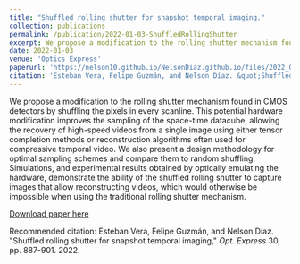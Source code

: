 ```yaml
---
title: "Shuffled rolling shutter for snapshot temporal imaging."
collection: publications
permalink: /publication/2022-01-03-ShuffledRollingShutter
excerpt: We propose a modification to the rolling shutter mechanism found in CMOS detectors by shuffling the pixels in every scanline. This potential hardware modification improves the sampling of the space-time datacube, allowing the recovery of high-speed videos from a single image using either tensor completion methods or reconstruction algorithms often used for compressive temporal video. We also present a design methodology for optimal sampling schemes and compare them to random shuffling. Simulations, and experimental results obtained by optically emulating the hardware, demonstrate the ability of the shuffled rolling shutter to capture images that allow reconstructing videos, which would otherwise be impossible when using the traditional rolling shutter mechanism.
date: 2022-01-03
venue: 'Optics Express'
paperurl: 'https://nelson10.github.io/NelsonDiaz.github.io/files/2022_Optics_Express.pdf'
citation: 'Esteban Vera, Felipe Guzmán, and Nelson Díaz. &quot;Shuffled rolling shutter for snapshot temporal imaging.&quot; <i>Opt. Express</i>. 30, pp. 887-901. 2022.'
---
```

We propose a modification to the rolling shutter mechanism found in CMOS detectors by shuffling the pixels in every scanline. This potential hardware modification improves the sampling of the space-time datacube, allowing the recovery of high-speed videos from a single image using either tensor completion methods or reconstruction algorithms often used for compressive temporal video. We also present a design methodology for optimal sampling schemes and compare them to random shuffling. Simulations, and experimental results obtained by optically emulating the hardware, demonstrate the ability of the shuffled rolling shutter to capture images that allow reconstructing videos, which would otherwise be impossible when using the traditional rolling shutter mechanism.

[Download paper here](https://nelson10.github.io/NelsonDiaz.github.io/files/2022_Optics_Express.pdf)

Recommended citation: Esteban Vera, Felipe Guzmán, and Nelson Díaz. "Shuffled rolling shutter for snapshot temporal imaging," <i> Opt. Express</i> 30, pp. 887-901. 2022.
